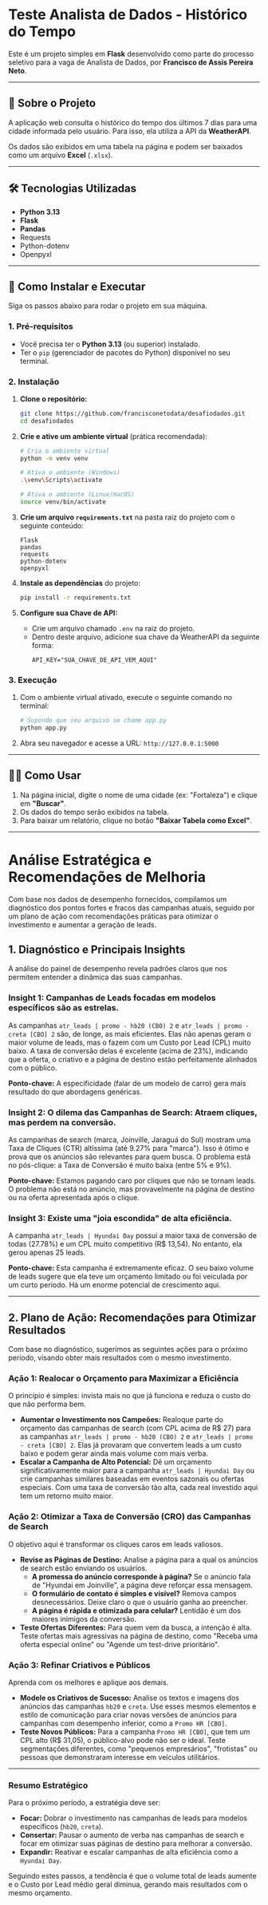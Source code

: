 # Teste Analista de Dados - Histórico do Tempo

Este é um projeto simples em **Flask** desenvolvido como parte do processo seletivo para a vaga de Analista de Dados, por **Francisco de Assis Pereira Neto**.

-----

## 📝 Sobre o Projeto

A aplicação web consulta o histórico do tempo dos últimos 7 dias para uma cidade informada pelo usuário. Para isso, ela utiliza a API da **WeatherAPI**.

Os dados são exibidos em uma tabela na página e podem ser baixados como um arquivo **Excel** (`.xlsx`).

-----

## 🛠️ Tecnologias Utilizadas

  * **Python 3.13**
  * **Flask**
  * **Pandas**
  * Requests
  * Python-dotenv
  * Openpyxl

-----

## 🚀 Como Instalar e Executar

Siga os passos abaixo para rodar o projeto em sua máquina.

### 1\. Pré-requisitos

  * Você precisa ter o **Python 3.13** (ou superior) instalado.
  * Ter o `pip` (gerenciador de pacotes do Python) disponível no seu terminal.

### 2\. Instalação

1.  **Clone o repositório:**

    ```bash
    git clone https://github.com/francisconetodata/desafiodados.git
    cd desafiodados
    ```

2.  **Crie e ative um ambiente virtual** (prática recomendada):

    ```bash
    # Cria o ambiente virtual
    python -m venv venv

    # Ativa o ambiente (Windows)
    .\venv\Scripts\activate

    # Ativa o ambiente (Linux/macOS)
    source venv/bin/activate
    ```

3.  **Crie um arquivo `requirements.txt`** na pasta raiz do projeto com o seguinte conteúdo:

    ```
    Flask
    pandas
    requests
    python-dotenv
    openpyxl
    ```

4.  **Instale as dependências** do projeto:

    ```bash
    pip install -r requirements.txt
    ```

5.  **Configure sua Chave de API:**

      * Crie um arquivo chamado `.env` na raiz do projeto.
      * Dentro deste arquivo, adicione sua chave da WeatherAPI da seguinte forma:
        ```
        API_KEY="SUA_CHAVE_DE_API_VEM_AQUI"
        ```

### 3\. Execução

1.  Com o ambiente virtual ativado, execute o seguinte comando no terminal:
    ```bash
    # Supondo que seu arquivo se chame app.py
    python app.py
    ```
2.  Abra seu navegador e acesse a URL: `http://127.0.0.1:5000`

-----

## 👨‍💻 Como Usar

1.  Na página inicial, digite o nome de uma cidade (ex: "Fortaleza") e clique em **"Buscar"**.
2.  Os dados do tempo serão exibidos na tabela.
3.  Para baixar um relatório, clique no botão **"Baixar Tabela como Excel"**.

---

# Análise Estratégica e Recomendações de Melhoria

Com base nos dados de desempenho fornecidos, compilamos um diagnóstico dos pontos fortes e fracos das campanhas atuais, seguido por um plano de ação com recomendações práticas para otimizar o investimento e aumentar a geração de leads.

## 1. Diagnóstico e Principais Insights

A análise do painel de desempenho revela padrões claros que nos permitem entender a dinâmica das suas campanhas.

### Insight 1: Campanhas de Leads focadas em modelos específicos são as estrelas.

As campanhas `atr_leads | promo - hb20 (CBO) 2` e `atr_leads | promo - creta [CBO] 2` são, de longe, as mais eficientes. Elas não apenas geram o maior volume de leads, mas o fazem com um Custo por Lead (CPL) muito baixo. A taxa de conversão delas é excelente (acima de 23%), indicando que a oferta, o criativo e a página de destino estão perfeitamente alinhados com o público.

**Ponto-chave:** A especificidade (falar de um modelo de carro) gera mais resultado do que abordagens genéricas.

### Insight 2: O dilema das Campanhas de Search: Atraem cliques, mas perdem na conversão.

As campanhas de search (marca, Joinville, Jaraguá do Sul) mostram uma Taxa de Cliques (CTR) altíssima (até 9.27% para "marca"). Isso é ótimo e prova que os anúncios são relevantes para quem busca. O problema está no pós-clique: a Taxa de Conversão é muito baixa (entre 5% e 9%).

**Ponto-chave:** Estamos pagando caro por cliques que não se tornam leads. O problema não está no anúncio, mas provavelmente na página de destino ou na oferta apresentada após o clique.

### Insight 3: Existe uma "joia escondida" de alta eficiência.

A campanha `atr_leads | Hyundai Day` possui a maior taxa de conversão de todas (27.78%) e um CPL muito competitivo (R$ 13,54). No entanto, ela gerou apenas 25 leads.

**Ponto-chave:** Esta campanha é extremamente eficaz. O seu baixo volume de leads sugere que ela teve um orçamento limitado ou foi veiculada por um curto período. Há um enorme potencial de crescimento aqui.

---

## 2. Plano de Ação: Recomendações para Otimizar Resultados

Com base no diagnóstico, sugerimos as seguintes ações para o próximo período, visando obter mais resultados com o mesmo investimento.

### Ação 1: Realocar o Orçamento para Maximizar a Eficiência

O princípio é simples: invista mais no que já funciona e reduza o custo do que não performa bem.

* **Aumentar o Investimento nos Campeões:** Realoque parte do orçamento das campanhas de search (com CPL acima de R$ 27) para as campanhas `atr_leads | promo - hb20 (CBO) 2` e `atr_leads | promo - creta [CBO] 2`. Elas já provaram que convertem leads a um custo baixo e podem gerar ainda mais volume com mais verba.
* **Escalar a Campanha de Alto Potencial:** Dê um orçamento significativamente maior para a campanha `atr_leads | Hyundai Day` ou crie campanhas similares baseadas em eventos sazonais ou ofertas especiais. Com uma taxa de conversão tão alta, cada real investido aqui tem um retorno muito maior.

### Ação 2: Otimizar a Taxa de Conversão (CRO) das Campanhas de Search

O objetivo aqui é transformar os cliques caros em leads valiosos.

* **Revise as Páginas de Destino:** Analise a página para a qual os anúncios de search estão enviando os usuários.
    * **A promessa do anúncio corresponde à página?** Se o anúncio fala de "Hyundai em Joinville", a página deve reforçar essa mensagem.
    * **O formulário de contato é simples e visível?** Remova campos desnecessários. Deixe claro o que o usuário ganha ao preencher.
    * **A página é rápida e otimizada para celular?** Lentidão é um dos maiores inimigos da conversão.
* **Teste Ofertas Diferentes:** Para quem vem da busca, a intenção é alta. Teste ofertas mais agressivas na página de destino, como "Receba uma oferta especial online" ou "Agende um test-drive prioritário".

### Ação 3: Refinar Criativos e Públicos

Aprenda com os melhores e aplique aos demais.

* **Modele os Criativos de Sucesso:** Analise os textos e imagens dos anúncios das campanhas `hb20` e `creta`. Use esses mesmos elementos e estilo de comunicação para criar novas versões de anúncios para campanhas com desempenho inferior, como a `Promo HR [CBO]`.
* **Teste Novos Públicos:** Para a campanha `Promo HR [CBO]`, que tem um CPL alto (R$ 31,05), o público-alvo pode não ser o ideal. Teste segmentações diferentes, como "pequenos empresários", "frotistas" ou pessoas que demonstraram interesse em veículos utilitários.

---

### Resumo Estratégico

Para o próximo período, a estratégia deve ser:

* **Focar:** Dobrar o investimento nas campanhas de leads para modelos específicos (`hb20`, `creta`).
* **Consertar:** Pausar o aumento de verba nas campanhas de search e focar em otimizar suas páginas de destino para melhorar a conversão.
* **Expandir:** Reativar e escalar campanhas de alta eficiência como a `Hyundai Day`.

Seguindo estes passos, a tendência é que o volume total de leads aumente e o Custo por Lead médio geral diminua, gerando mais resultados com o mesmo orçamento.
